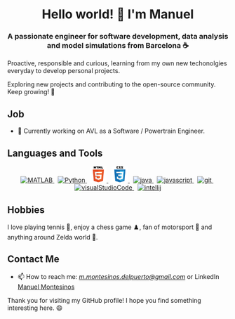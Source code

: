 <h1 align="center">Hello world! 👋 I'm Manuel</h1>
<h3 align="center">A passionate engineer for software development, data analysis and model simulations from Barcelona ☕️</h3>

<!-- <h4 align="center">Exploring new projects and contributing to the open-source community.</h4> -->

Proactive, responsible and curious, learning from my own new techonolgies everyday to develop personal projects. 

Exploring new projects and contributing to the open-source community. Keep growing! 🌱

## Job
- 🔭 Currently working on AVL as a Software / Powertrain Engineer.

## Languages and Tools
<!-- - 🌱 Learning and using various programming languages, such as: -->
<div>
<p align="center">
    <a href="https://uk.mathworks.com/?s_tid=gn_logo" target="_blank" rel="noreferrer">
      <img
        src="https://upload.wikimedia.org/wikipedia/commons/thumb/2/21/Matlab_Logo.png/800px-Matlab_Logo.png"
        alt="MATLAB"
        width="30"
      />
    </a>
    &nbsp;
    <a href="https://www.python.org/" target="_blank" rel="noreferrer">
      <img
        src="https://upload.wikimedia.org/wikipedia/commons/thumb/archive/c/c3/20220821155028%21Python-logo-notext.svg/120px-Python-logo-notext.svg.png"
        alt="Python"
        width="30"
      />
    </a>
    &nbsp;
    <a href="https://www.w3.org/html/" target="_blank" rel="noreferrer">
      <img
        src="https://raw.githubusercontent.com/devicons/devicon/master/icons/html5/html5-original-wordmark.svg"
        alt="html5"
        width="37"
      />
    </a>
    &nbsp;
    <a href="https://www.w3schools.com/css/" target="_blank" rel="noreferrer">
      <img
        src="https://raw.githubusercontent.com/devicons/devicon/master/icons/css3/css3-original-wordmark.svg"
        alt="css3"
        width="37"
      />
    </a>
    &nbsp;
    <a href="https://www.java.com/en/" target="_blank" rel="noreferrer">
      <img
        src="https://cdn-icons-png.flaticon.com/512/226/226777.png"
        alt="java"
        width="37"
      />
    </a>
    &nbsp;
    <a
      href="https://developer.mozilla.org/en-US/docs/Web/JavaScript"
      target="_blank"
      rel="noreferrer"
    >
      <img
        src="https://upload.wikimedia.org/wikipedia/commons/9/99/Unofficial_JavaScript_logo_2.svg"
        alt="javascript"
        width="30"
      />
    </a>
    &nbsp;
    <a href="https://git-scm.com/" target="_blank" rel="noreferrer">
      <img
        src="https://www.vectorlogo.zone/logos/git-scm/git-scm-icon.svg"
        alt="git"
        width="30"
      />
    </a>
    &nbsp;
    <a href="https://code.visualstudio.com/" target="_blank" rel="noreferrer">
      <img
        src="https://cdn.worldvectorlogo.com/logos/visual-studio-code-1.svg"
        alt="visualStudioCode"
        width="30"
      />
    </a>
    &nbsp;
    <a href="https://www.jetbrains.com/idea/" target="_blank" rel="noreferrer">
      <img
        src="https://resources.jetbrains.com/storage/products/company/brand/logos/IntelliJ_IDEA_icon.svg"
        alt="intellij"
        width="30"
      />
    </a>
</div>

<!-- Python 🐍
JavaScript 💻
Java ☕️
HTML/CSS 🌐
etc.
💬 Ask me about [areas of expertise or topics you feel comfortable answering].
-->
## Hobbies
I love playing tennis 🎾, enjoy a chess game ♟️, fan of motorsport 🏁 and anything around Zelda world 🧝.


## Contact Me
- 📫 How to reach me: <i>m.montesinos.delpuerto@gmail.com</i> or LinkedIn <a href="https://www.linkedin.com/in/manuel-montesinos-del-puerto-18480413a/">Manuel Montesinos</a>

Thank you for visiting my GitHub profile! I hope you find something interesting here. 😄

<!--
**manump97/manump97** is a ✨ _special_ ✨ repository because its `README.md` (this file) appears on your GitHub profile.

Here are some ideas to get you started:

- 🔭 I’m currently working on ...
- 🌱 I’m currently learning ...
- 👯 I’m looking to collaborate on ...
- 🤔 I’m looking for help with ...
- 💬 Ask me about ...
- 📫 How to reach me: ...
- 😄 Pronouns: ...
- ⚡ Fun fact: ...
-->
